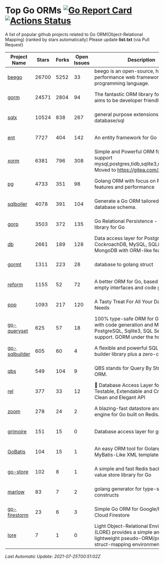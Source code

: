 # Top Go ORMs [![Go Report Card](https://goreportcard.com/badge/github.com/d-tsuji/awesome-go-orms)](https://goreportcard.com/report/github.com/d-tsuji/awesome-go-orms) [![Actions Status](https://github.com/d-tsuji/awesome-go-orms/workflows/CI/badge.svg)](https://github.com/d-tsuji/awesome-go-orms/actions)
A list of popular github projects related to Go ORM(Object-Relational Mapping) (ranked by stars automatically)
Please update **list.txt** (via Pull Request)

| Project Name | Stars | Forks | Open Issues | Description | Last Update |
| ------------ | ----- | ----- | ----------- | ----------- | ----------- |
| [beego](https://github.com/beego/beego) | 26700 | 5252 | 33 | beego is an open-source, high-performance web framework for the Go programming language. | 2021-07-24 16:54:23 |
| [gorm](https://github.com/go-gorm/gorm) | 24571 | 2804 | 94 | The fantastic ORM library for Golang, aims to be developer friendly | 2021-07-24 17:00:18 |
| [sqlx](https://github.com/jmoiron/sqlx) | 10524 | 838 | 267 | general purpose extensions to golang's database/sql | 2021-07-24 13:40:43 |
| [ent](https://github.com/ent/ent) | 7727 | 404 | 142 | An entity framework for Go | 2021-07-24 08:16:52 |
| [xorm](https://github.com/go-xorm/xorm) | 6381 | 796 | 308 | Simple and Powerful ORM for Go, support mysql,postgres,tidb,sqlite3,mssql,oracle, Moved to https://gitea.com/xorm/xorm | 2021-07-23 09:10:43 |
| [pg](https://github.com/go-pg/pg) | 4733 | 351 | 98 | Golang ORM with focus on PostgreSQL features and performance | 2021-07-24 11:51:33 |
| [sqlboiler](https://github.com/volatiletech/sqlboiler) | 4078 | 391 | 104 | Generate a Go ORM tailored to your database schema. | 2021-07-24 11:47:50 |
| [gorp](https://github.com/go-gorp/gorp) | 3503 | 372 | 135 | Go Relational Persistence - an ORM-ish library for Go | 2021-07-22 06:34:22 |
| [db](https://github.com/upper/db) | 2661 | 189 | 128 | Data access layer for PostgreSQL, CockroachDB, MySQL, SQLite and MongoDB with ORM-like features. | 2021-07-24 14:41:17 |
| [gormt](https://github.com/xxjwxc/gormt) | 1311 | 223 | 28 | database to golang struct | 2021-07-24 11:46:08 |
| [reform](https://github.com/go-reform/reform) | 1155 | 52 | 72 | A better ORM for Go, based on non-empty interfaces and code generation. | 2021-07-22 10:24:06 |
| [pop](https://github.com/gobuffalo/pop) | 1093 | 217 | 120 | A Tasty Treat For All Your Database Needs | 2021-07-22 08:55:44 |
| [go-queryset](https://github.com/jirfag/go-queryset) | 625 | 57 | 18 | 100% type-safe ORM for Go (Golang) with code generation and MySQL, PostgreSQL, Sqlite3, SQL Server support. GORM under the hood. | 2021-07-16 04:26:18 |
| [go-sqlbuilder](https://github.com/huandu/go-sqlbuilder) | 605 | 60 | 4 | A flexible and powerful SQL string builder library plus a zero-config ORM. | 2021-07-23 07:28:23 |
| [qbs](https://github.com/coocood/qbs) | 549 | 104 | 9 | QBS stands for Query By Struct. A Go ORM. | 2021-07-04 17:58:38 |
| [rel](https://github.com/go-rel/rel) | 377 | 33 | 12 | :gem: Database Access Layer for Golang - Testable, Extendable and Crafted Into a Clean and Elegant API | 2021-07-23 05:38:12 |
| [zoom](https://github.com/albrow/zoom) | 278 | 24 | 2 | A blazing-fast datastore and querying engine for Go built on Redis. | 2021-07-19 07:28:29 |
| [grimoire](https://github.com/Fs02/grimoire) | 151 | 15 | 0 | Database access layer for golang | 2021-07-20 10:07:58 |
| [GoBatis](https://github.com/runner-mei/GoBatis) | 104 | 15 | 1 | An easy ORM tool for Golang, support MyBatis-Like XML template SQL | 2021-05-26 08:51:56 |
| [go-store](https://github.com/gosuri/go-store) | 102 | 8 | 1 | A simple and fast Redis backed key-value store library for Go | 2021-06-05 22:34:23 |
| [marlow](https://github.com/dadleyy/marlow) | 83 | 7 | 2 | golang generator for type-safe sql api constructs | 2021-02-04 04:52:23 |
| [go-firestorm](https://github.com/jschoedt/go-firestorm) | 23 | 6 | 3 | Simple Go ORM for Google/Firebase Cloud Firestore | 2021-07-06 08:25:25 |
| [lore](https://github.com/abrahambotros/lore) | 7 | 1 | 0 | Light Object-Relational Environment (LORE) provides a simple and lightweight pseudo-ORM/pseudo-struct-mapping environment for Go | 2021-04-20 15:13:47 |

*Last Automatic Update: 2021-07-25T00:51:02Z*